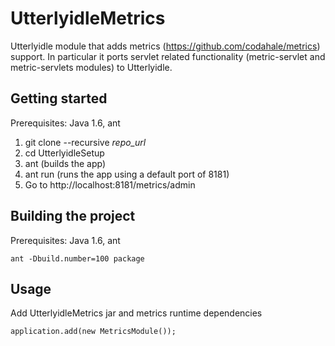 UtterlyidleMetrics
================

Utterlyidle module that adds metrics (https://github.com/codahale/metrics) support. 
In particular it ports servlet related functionality (metric-servlet and metric-servlets modules) to Utterlyidle.

Getting started
--------

Prerequisites: Java 1.6, ant

1.  git clone --recursive _repo_url_
2.  cd UtterlyidleSetup
3.  ant (builds the app)
4.  ant run (runs the app using a default port of 8181)
5.  Go to http://localhost:8181/metrics/admin


Building the project
--------

Prerequisites: Java 1.6, ant

`ant -Dbuild.number=100 package`


Usage
--------

Add UtterlyidleMetrics jar and metrics runtime dependencies

`application.add(new MetricsModule());`


